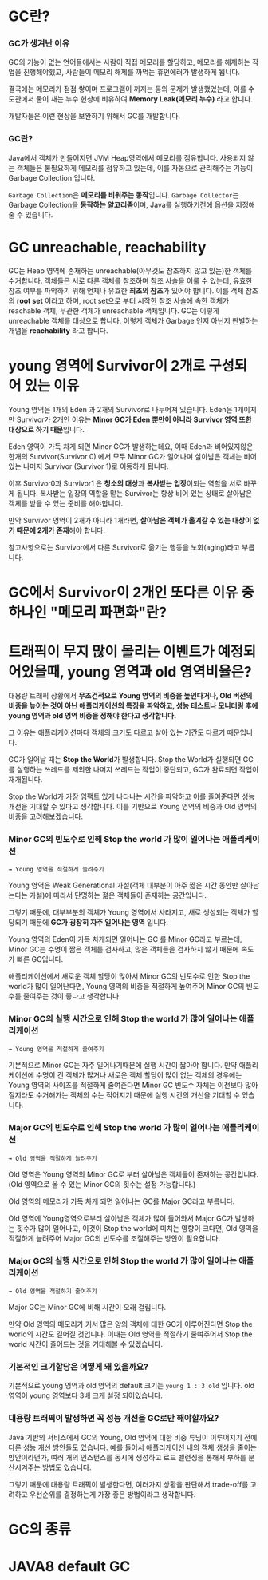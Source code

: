 # GC란?

### GC가 생겨난 이유

GC의 기능이 없는 언어들에서는 사람이 직접 메모리를 할당하고, 메모리를 해제하는 작업을 진행해야헸고, 사람들이 메모리 해제를 까먹는 휴먼에러가 발생하게 됩니다.

결국에는 메모리가 점점 쌓이며 프로그램이 꺼지는 등의 문제가 발생했었는데, 이를 수도관에서 물이 새는 누수 현상에 비유하여 **Memory Leak(메모리 누수)** 라고 합니다.

개발자들은 이런 현상을 보완하기 위해서 GC를 개발합니다.

### GC란?

Java에서 객체가 만들어지면 JVM Heap영역에서 메모리를 점유합니다.
사용되지 않는 객체들은 불필요하게 메모리를 점유하고 있는데, 이를 자동으로 관리해주는 기능이 Garbage Collection 입니다.

`Garbage Collection`은 **메모리를 비워주는 동작**입니다.
`Garbage Collector`는 Garbage Collection을 **동작하는 알고리즘**이며, Java를 실행하기전에 옵션을 지정해줄 수 있습니다.

# GC unreachable, reachability

GC는 Heap 영역에 존재하는 unreachable(아무것도 참조하지 않고 있는)한 객체를 수거합니다.
객체들은 서로 다른 객체를 참조하며 참조 사슬을 이룰 수 있는데, 유효한 참조 여부를 파악하기 위해 언제나 유효한 **최초의 참조**가 있어야 합니다.
이를 객체 참조의 **root set** 이라고 하며, root set으로 부터 시작한 참조 사슬에 속한 객체가 reachable 객체, 무관한 객체가 unreachable 객체입니다.
GC는 이렇게 unreachable 객체를 대상으로 합니다.
이렇게 객체가 Garbage 인지 아닌지 판별하는 개념을 **reachability** 라고 합니다.

# young 영역에 Survivor이 2개로 구성되어 있는 이유

Young 영역은 1개의 Eden 과 2개의 Survivor로 나누어져 있습니다.
Eden은 1개이지만 Survivor가 2개인 이유는 **Minor GC가 Eden 뿐만이 아니라 Survivor 영역 또한 대상으로 하기 때문**입니다.

Eden 영역이 가득 차게 되면 Minor GC가 발생하는데요, 이때 Eden과 비어있지않은 한개의 Survivor(Survivor 0) 에서 모두 Minor GC가 일어나며 살아남은 객체는 비어있는 나머지 Survivor (Survivor 1)로 이동하게 됩니다. 

이후 Survivor0과 Survivor1 은 **청소의 대상**과 **복사받는 입장**이되는 역할을 서로 바꾸게 됩니다.
복사받는 입장의 역할을 맡는 Survivor는 항상 비어 있는 상태로 살아남은 객체를 받을 수 있는 준비를 해야합니다.

만약 Survivor 영역이 2개가 아니라 1개라면, **살아남은 객체가 옮겨갈 수 있는 대상이 없기 때문에 2개가 존재**해야 합니다.

참고사항으로는 Survivor에서 다른 Survivor로 옮기는 행동을 노화(aging)라고 부릅니다.

# GC에서 Survivor이 2개인 또다른 이유 중 하나인 "메모리 파편화"란?

# 트래픽이 무지 많이 몰리는 이벤트가 예정되어있을때, young 영역과 old 영역비율은?

대용량 트래픽 상황에서 **무조건적으로 Young 영역의 비중을 높인다거나, Old 버전의 비중을 높이는 것이 아닌 애플리케이션의 특징을 파악하고, 성능 테스트나 모니터링 후에 young 영역과 old 영역 비중을 정해야 한다고 생각합니다.**

그 이유는 애플리케이션마다 객체의 크기도 다르고 살아 있는 기간도 다르기 때문입니다.

GC가 일어날 때는 **Stop the World**가 발생합니다.
Stop the World가 실행되면 GC를 실행하는 쓰레드를 제외한 나머지 쓰레드는 작업이 중단되고, GC가 완료되면 작업이 재개됩니다.

Stop the World가 가장 임팩트 있게 나타나는 시간을 파악하고 이를 줄여준다면 성능 개선을 기대할 수 있다고 생각합니다.
이를 기반으로 Young 영역의 비중과 Old 영역의 비중을 고려해보겠습니다.

### Minor GC의 빈도수로 인해 Stop the world 가 많이 일어나는 애플리케이션
`→ Young 영역을 적절하게 늘려주기`

Young 영역은 Weak Generational 가설(객체 대부분이 아주 짧은 시간 동안만 살아남는다는 가설)에 따라서 단명하는 젊은 객체들이 존재하는 공간입니다.

그렇기 때문에, 대부부분의 객체가 Young 영역에서 사라지고, 새로 생성되는 객체가 할당되기 때문에 **GC가 굉장히 자주 일어나는 영역** 입니다.

Young 영역의  Eden이 가득 차게되면 일어나는 GC 를 Minor GC라고 부르는데, Minor GC는 수명이 짧은 객체를 검사하고, 많은 객체들을 검사하지 않기 때문에 속도가 빠른 GC입니다.

애플리케이션에서 새로운 객체 할당이 많아서 Minor GC의 빈도수로 인한 Stop the world가 많이 일어난다면, Young 영역의 비중을 적절하게 높여주어 Minor GC의 빈도수를 줄여주는 것이 좋다고 생각합니다.

### Minor GC의 실행 시간으로 인해 Stop the world 가 많이 일어나는 애플리케이션
`→ Young 영역을 적절하게 줄여주기`

기본적으로 Minor GC는 자주 일어나기때문에 실행 시간이 짧아야 합니다.
만약 애플리케이션에 수명이 긴 객체가 많거나 새로운 객체 할당이 많이 없는 객체의 경우에는 Young 영역의 사이즈를 적절하게 줄여준다면 Minor GC 빈도수 자체는 이전보다 많아질지라도 수거해가는 객체의 수는 적어지기 때문에 실행 시간의 개선을 기대할 수 있습니다.

### Major GC의 빈도수로 인해 Stop the world 가 많이 일어나는 애플리케이션
`→ Old 영역을 적절하게 늘려주기`

Old 영역은 Young 영역의 Minor GC로 부터 살아남은 객체들이 존재하는 공간입니다.
(Old 영역으로 올 수 있는 Minor GC의 횟수는 설정 가능합니다.)

Old 영역의 메모리가 가득 차게 되면 일어나는 GC를 Major GC라고 부릅니다.

Old 영역에 Young영역으로부터 살아남은 객체가 많이 들어와서 Major GC가 발생하는 횟수가 많이 일어나고, 이것이 Stop the world에 미치는 영향이 크다면, Old 영역을 적절하게 늘려주어 Major GC의 빈도수를 조절해주는 방안이 필요합니다. 

### Major GC의 실행 시간으로 인해 Stop the world 가 많이 일어나는 애플리케이션
`→ Old 영역을 적절하기 줄여주기`

 Major GC는 Minor GC에 비해 시간이 오래 걸립니다.

만약 Old 영역의 메모리가 커서 많은 양의 객체에 대한 GC가 이루어진다면 Stop the world의 시간도 길어질 것입니다. 이때는 Old 영역을 적절하기 줄여주어서 Stop the world 시간이 줄어드는 것을 기대해볼 수 있겠습니다.

### 기본적인 크기할당은 어떻게 돼 있을까요?

기본적으로 young 영역과 old 영역의 default 크기는 `young 1 : 3 old` 입니다. 
old 영역이 young 영역보다 3배 크게 설정 되어있습니다.

### 대용량 트래픽이 발생하면 꼭 성능 개선을 GC로만 해야할까요?

Java 기반의 서비스에서 GC의 Young, Old 영역에 대한 비중 튜닝이 이루어지기 전에 다른 성능 개선 방안들도 있습니다. 
예를 들어서 애플리케이션 내의 객체 생성을 줄이는 방안이라던가, 여러 개의 인스턴스를 동시에 생성하고 로드 밸런싱을 통해서 부하를 분산시켜주는 방법도 있습니다.

그렇기 때문에 대용량 트래픽이 발생한다면, 여러가지 상황을 판단해서 trade-off를 고려하고 우선순위를 결정하는게 가장 좋은 방법이라고 생각합니다.

# GC의 종류

# JAVA8 default GC

